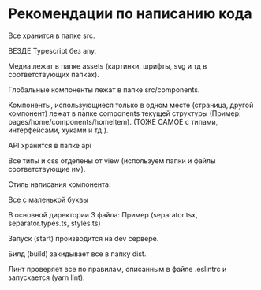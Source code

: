 # Рекомендации по написанию кода

Все хранится в папке src.

ВЕЗДЕ Typescript без any.

Медиа лежат в папке assets (картинки, шрифты, svg и тд в соответствующих папках).

Глобальные компоненты лежат в папке src/components.

Компоненты, использующиеся только в одном месте (страница, другой компонент) лежат в папке components текущей структуры (Пример: pages/home/components/homeItem). (ТОЖЕ САМОЕ с типами, интерфейсами, хуками и тд.).

API хранится в папке api

Все типы и css отделены от view (используем папки и файлы соответствующие им).


Стиль написания компонента:

Все с маленькой буквы

В основной директории 3 файла: Пример (separator.tsx, separator.types.ts, styles.ts)


Запуск (start) производится на dev сервере. 

Билд (build) закидывает все в папку dist. 

Линт проверяет все по правилам, описанным в файле .eslintrc и запускается (yarn lint).

